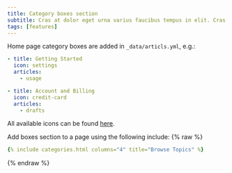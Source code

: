 ```yaml
---
title: Category boxes section
subtitle: Cras at dolor eget urna varius faucibus tempus in elit. Cras a dui imperdiet, tempus metus quis, pharetra turpis.
tags: [features]
---
```


Home page category boxes are added in `_data/articls.yml`, e.g.:
```yml
- title: Getting Started
  icon: settings
  articles: 
    - usage

- title: Account and Billing
  icon: credit-card
  articles: 
    - drafts
```

All available icons can be found [here](https://getuikit.com/docs/icon#library).

Add boxes section to a page using the following include:
{% raw %}
```yaml
{% include categories.html columns="4" title="Browse Topics" %}
```
{% endraw %}

